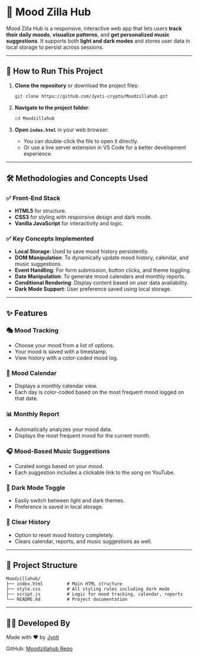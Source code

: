 
# 🌈 Mood Zilla Hub

Mood Zilla Hub is a responsive, interactive web app that lets users **track their daily moods**, **visualize patterns**, and **get personalized music suggestions**. It supports both **light and dark modes** and stores user data in local storage to persist across sessions.

---

## 🚀 How to Run This Project

1. **Clone the repository** or download the project files:
   ```bash
   git clone https://github.com/Jyoti-crypto/Moodzillahub.git
   ```

2. **Navigate to the project folder**:
   ```bash
   cd Moodzillahub
   ```

3. **Open `index.html`** in your web browser:
   - You can double-click the file to open it directly.
   - Or use a live server extension in VS Code for a better development experience.

---

## 🛠️ Methodologies and Concepts Used

### ✅ Front-End Stack
- **HTML5** for structure.
- **CSS3** for styling with responsive design and dark mode.
- **Vanilla JavaScript** for interactivity and logic.

### ✅ Key Concepts Implemented
- **Local Storage**: Used to save mood history persistently.
- **DOM Manipulation**: To dynamically update mood history, calendar, and music suggestions.
- **Event Handling**: For form submission, button clicks, and theme toggling.
- **Date Manipulation**: To generate mood calendars and monthly reports.
- **Conditional Rendering**: Display content based on user data availability.
- **Dark Mode Support**: User preference saved using local storage.

---

## ✨ Features

### 🎭 Mood Tracking
- Choose your mood from a list of options.
- Your mood is saved with a timestamp.
- View history with a color-coded mood log.

### 📅 Mood Calendar
- Displays a monthly calendar view.
- Each day is color-coded based on the most frequent mood logged on that date.

### 📊 Monthly Report
- Automatically analyzes your mood data.
- Displays the most frequent mood for the current month.

### 🎧 Mood-Based Music Suggestions
- Curated songs based on your mood.
- Each suggestion includes a clickable link to the song on YouTube.

### 🌙 Dark Mode Toggle
- Easily switch between light and dark themes.
- Preference is saved in local storage.

### 🧹 Clear History
- Option to reset mood history completely.
- Clears calendar, reports, and music suggestions as well.

---

## 📁 Project Structure

```
Moodzillahub/
├── index.html         # Main HTML structure
├── style.css          # All styling rules including dark mode
├── script.js          # Logic for mood tracking, calendar, reports
└── README.md          # Project documentation
```

---

## 🧑‍💻 Developed By

Made with ❤️ by [Jyoti](https://github.com/Jyoti-crypto)

GitHub: [Moodzillahub Repo](https://github.com/Jyoti-crypto/Moodzillahub.git)
